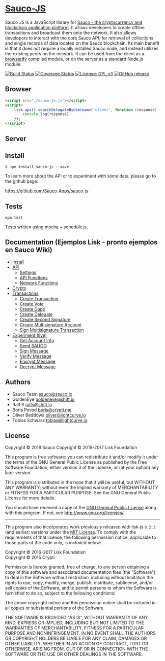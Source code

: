 # <a href="https://github.com/Sauco-Apps/sauco-js">Sauco-JS</a>

Sauco JS is a JavaScript library for [Sauco - the cryptocurrency and blockchain application platform](https://github.com/Sauco-Apps/sauco). It allows developers to create offline transactions and broadcast them onto the network. It also allows developers to interact with the core Sauco API, for retrieval of collections and single records of data located on the Sauco blockchain. Its main benefit is that it does not require a locally installed Sauco node, and instead utilizes the existing peers on the network. It can be used from the client as a [browserify](http://browserify.org/) compiled module, or on the server as a standard Node.js module.

[![Build Status](https://travis-ci.org/Sauco-Apps/sauco-js.svg?branch=development)](https://travis-ci.org/Sauco-Apps/sauco-js)
[![Coverage Status](https://coveralls.io/repos/github/Sauco-Apps/sauco-js/badge.svg?branch=development)](https://coveralls.io/github/LiskHQ/lisk-js?branch=development)
[![License: GPL v3](https://img.shields.io/badge/License-GPL%20v3-blue.svg)](http://www.gnu.org/licenses/gpl-3.0)
[![GitHub release](https://img.shields.io/badge/version-0.4-blue.svg)](#)

## Browser

```html
<script src="./sauco-js.js"></script>
<script>
	lisk.api().searchDelegateByUsername('oliver', function (response) {
		console.log(response);
	});
</script>
```

## Server

## Install
```
$ npm install sauco-js --save
```

To learn more about the API or to experiment with some data, please go to the github page:

https://github.com/Sauco-Apps/sauco-js

## Tests

```
npm test
```

Tests written using mocha + schedule.js.

## Documentation (Ejemplos Lisk - pronto ejemplos en Sauco Wiki)

- [Install](http://liskhq.github.io/lisk-js/index.html)
- [API](http://liskhq.github.io/lisk-js/example/api.html)
	- [Settings](http://liskhq.github.io/lisk-js/example/api.html#settings)
	- [API Functions](http://liskhq.github.io/lisk-js/example/api.html#api_functions)
	- [Network Functions](http://liskhq.github.io/lisk-js/example/api.html#network_functions)
- [Crypto](http://liskhq.github.io/lisk-js/example/api.html#crypto)
- [Transactions](http://liskhq.github.io/lisk-js/example/api.html#transactions)
	- [Create Transaction](http://liskhq.github.io/lisk-js/example/api.html#functions_createTransaction)
	- [Create Vote](http://liskhq.github.io/lisk-js/example/api.html#functions_createVote)
	- [Create Dapp](http://liskhq.github.io/lisk-js/example/api.html#functions_createDapp)
	- [Create Delegate](http://liskhq.github.io/lisk-js/example/api.html#functions_createDelegate)
	- [Create Second Signature](http://liskhq.github.io/lisk-js/example/api.html#functions_createSignature)
	- [Create Multisignature Account](http://liskhq.github.io/lisk-js/example/api.html#functions_createMultisignature)
	- [Sign Multisignature Transaction](http://liskhq.github.io/lisk-js/example/api.html#functions_signMultisignature)
- [Experiment (live)](http://liskhq.github.io/lisk-js/example/experiment.html)
	- [Get Account Info](http://liskhq.github.io/lisk-js/example/experiment.html#get_account)
	- [Send SAUCO](http://liskhq.github.io/lisk-js/example/experiment.html#send_lsk)
	- [Sign Message](http://liskhq.github.io/lisk-js/example/experiment.html#sign)
	- [Verify Message](http://liskhq.github.io/lisk-js/example/experiment.html#verify)
	- [Encrypt Message](http://liskhq.github.io/lisk-js/example/experiment.html#encrypt)
	- [Decrypt Message](http://liskhq.github.io/lisk-js/example/experiment.html#decrypt)

## Authors

- Sauco Team <sauco@sauco.io>
- GoldenEye <goldeneye@shift.io>
- Ralf S <ralfs@shift.io>
- Boris Povod <boris@crypti.me>
- Oliver Beddows <oliver@lightcurve.io>
- Tobias Schwarz <tobias@lightcurve.io>

## License

Copyright © 2018 Sauco
Copyright © 2016-2017 Lisk Foundation

This program is free software: you can redistribute it and/or modify it under the terms of the GNU General Public License as published by the Free Software Foundation, either version 3 of the License, or (at your option) any later version.

This program is distributed in the hope that it will be useful, but WITHOUT ANY WARRANTY; without even the implied warranty of MERCHANTABILITY or FITNESS FOR A PARTICULAR PURPOSE. See the GNU General Public License for more details.

You should have received a copy of the [GNU General Public License](https://github.com/Sauco-Apps/sauco-js/tree/master/LICENSE) along with this program.  If not, see <http://www.gnu.org/licenses/>.

***

This program also incorporates work previously released with lisk-js `0.2.3` (and earlier) versions under the [MIT License](https://opensource.org/licenses/MIT). To comply with the requirements of that license, the following permission notice, applicable to those parts of the code only, is included below:

Copyright © 2016-2017 Lisk Foundation  
Copyright © 2015 Crypti

Permission is hereby granted, free of charge, to any person obtaining a copy of this software and associated documentation files (the "Software"), to deal in the Software without restriction, including without limitation the rights to use, copy, modify, merge, publish, distribute, sublicense, and/or sell copies of the Software, and to permit persons to whom the Software is furnished to do so, subject to the following conditions:

The above copyright notice and this permission notice shall be included in all copies or substantial portions of the Software.

THE SOFTWARE IS PROVIDED "AS IS", WITHOUT WARRANTY OF ANY KIND, EXPRESS OR IMPLIED, INCLUDING BUT NOT LIMITED TO THE WARRANTIES OF MERCHANTABILITY, FITNESS FOR A PARTICULAR PURPOSE AND NONINFRINGEMENT. IN NO EVENT SHALL THE AUTHORS OR COPYRIGHT HOLDERS BE LIABLE FOR ANY CLAIM, DAMAGES OR OTHER LIABILITY, WHETHER IN AN ACTION OF CONTRACT, TORT OR OTHERWISE, ARISING FROM, OUT OF OR IN CONNECTION WITH THE SOFTWARE OR THE USE OR OTHER DEALINGS IN THE SOFTWARE.
